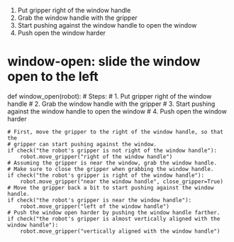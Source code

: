 

1. Put gripper right of the window handle
2. Grab the window handle with the gripper
3. Start pushing against the window handle to open the window
4. Push open the window harder

# window-open: slide the window open to the left
def window_open(robot):
    # Steps:
    # 1. Put gripper right of the window handle
    # 2. Grab the window handle with the gripper
    # 3. Start pushing against the window handle to open the window
    # 4. Push open the window harder

    # First, move the gripper to the right of the window handle, so that the 
    # gripper can start pushing against the window.
    if check("the robot's gripper is not right of the window handle"):
        robot.move_gripper("right of the window handle")
    # Assuming the gripper is near the window, grab the window handle.
    # Make sure to close the gripper when grabbing the window handle.
    if check("the robot's gripper is right of the window handle"):
        robot.move_gripper("near the window handle", close_gripper=True)
    # Move the gripper back a bit to start pushing against the window handle.
    if check("the robot's gripper is near the window handle"):
        robot.move_gripper("left of the window handle")
    # Push the window open harder by pushing the window handle farther.
    if check("the robot's gripper is almost vertically aligned with the window handle"):
        robot.move_gripper("vertically aligned with the window handle")